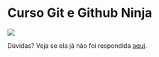 # Curso Git e Github Ninja

![](assets/banner.jpg)

Dúvidas? Veja se ela já não foi respondida [aqui](https://github.com/da2k/curso-git-e-github-ninja/issues).
